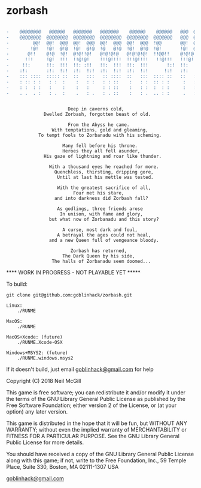 # zorbash
                        
```diff

-    @@@@@@@@   @@@@@@   @@@@@@@   @@@@@@@    @@@@@@    @@@@@@   @@@  @@@  
-    @@@@@@@@  @@@@@@@@  @@@@@@@@  @@@@@@@@  @@@@@@@@  @@@@@@@   @@@  @@@  
-         @@!  @@!  @@@  @@!  @@@  @@!  @@@  @@!  @@@  !@@       @@!  @@@  
-        !@!   !@!  @!@  !@!  @!@  !@   @!@  !@!  @!@  !@!       !@!  @!@  
-       @!!    @!@  !@!  @!@!!@!   @!@!@!@   @!@!@!@!  !!@@!!    @!@!@!@!  
-      !!!     !@!  !!!  !!@!@!    !!!@!!!!  !!!@!!!!   !!@!!!   !!!@!!!!  
-     !!:      !!:  !!!  !!: :!!   !!:  !!!  !!:  !!!       !:!  !!:  !!!  
-    :!:       :!:  !:!  :!:  !:!  :!:  !:!  :!:  !:!      !:!   :!:  !:!  
-    ::: ::::  ::::: ::  ::   :::   :: ::::  ::   :::  :::: ::   ::   :::  
-    : :: : :   : :  :    :   : :   : : ::    :   : :  :: : :     :   : : 
-    : :  : :   :    :    :   :     : : ::    :   : :  :  : :     :   : : 
-    . .  . :   : .  :    .   : .   : . ::    :   : .  .. : :     .   : : 

```
```

                       Deep in caverns cold,
              Dwelled Zorbash, forgotten beast of old.

                       From the Abyss he came.
                 With temptations, gold and gleaming,
            To tempt fools to Zorbanadu with his scheming.

                     Many fell before his throne.
                     Heroes they all fell asunder,
              His gaze of lightning and roar like thunder.

                With a thousand eyes he reached for more.
                  Quenchless, thirsting, dripping gore,
                   Until at last his mettle was tested.

                   With the greatest sacrifice of all,
                         Four met his stare, 
                  and into darkness did Zorbash fall?

                   As godlings, three friends arose
                    In unison, with fame and glory,
                but what now of Zorbanadu and this story?

                     A curse, most dark and foul,
                   A betrayal the ages could not heal,
                and a new Queen full of vengeance bloody.

                        Zorbash has returned,
                     The Dark Queen by his side,
                 The halls of Zorbanadu seem doomed...

```

**** WORK IN PROGRESS - NOT PLAYABLE YET *****

To build:

    git clone git@github.com:goblinhack/zorbash.git

    Linux:
        ./RUNME

    MacOS:
        ./RUNME

    MacOS+Xcode: (future)
        ./RUNME.Xcode-OSX

    Windows+MSYS2: (future)
        ./RUNME.windows.msys2

If it doesn't build, just email goblinhack@gmail.com for help


 
 Copyright (C) 2018 Neil McGill

 This game is free software; you can redistribute it and/or
 modify it under the terms of the GNU Library General Public
 License as published by the Free Software Foundation; either
 version 2 of the License, or (at your option) any later version.

 This game is distributed in the hope that it will be fun,
 but WITHOUT ANY WARRANTY; without even the implied warranty of
 MERCHANTABILITY or FITNESS FOR A PARTICULAR PURPOSE.  See the GNU
 Library General Public License for more details.

 You should have received a copy of the GNU Library General Public
 License along with this game; if not, write to the Free
 Foundation, Inc., 59 Temple Place, Suite 330, Boston, MA  02111-1307  USA

 goblinhack@gmail.com

